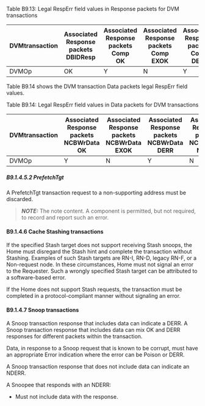 Table B9.13: Legal RespErr field values in Response packets for DVM transactions

| DVMtransaction | Associated Response packets </br> DBIDResp | Associated Response packets </br> Comp </br> OK | Associated Response packets </br> Comp </br> EXOK | Associated Response packets </br> Comp </br> DERR | Associated Response packets </br> Comp </br> NDERR | Associated Response packets </br> CompDBIDResp </br> OK | Associated Response packets </br> CompDBIDResp </br> EXOK | Associated Response packets </br> CompDBIDResp </br> DERR | Associated Response packets </br> CompDBIDResp </br> NDERR |
|----------------|--------------------------------------------|-------------------------------------------------|---------------------------------------------------|---------------------------------------------------|----------------------------------------------------|---------------------------------------------------------|-----------------------------------------------------------|-----------------------------------------------------------|------------------------------------------------------------|
| DVMOp          | OK                                         | Y                                               | N                                                 | Y                                                 | Y                                                  | Y                                                       | N                                                         | Y                                                         | Y                                                          |

Table B9.14 shows the DVM transaction Data packets legal RespErr field values.

Table B9.14: Legal RespErr field values in Data packets for DVM transactions

| DVMtransaction | Associated Response packets </br> NCBWrData </br> OK | Associated Response packets </br> NCBWrData </br> EXOK | Associated Response packets </br> NCBWrData </br> DERR | Associated Response packets </br> NCBWrData </br> NDERR |
|----------------|------------------------------------------------------|--------------------------------------------------------|--------------------------------------------------------|---------------------------------------------------------|
| DVMOp          | Y                                                    | N                                                      | Y                                                      | N                                                       |

##### B9.1.4.5.2 PrefetchTgt

A PrefetchTgt transaction request to a non-supporting address must be discarded.

> **_NOTE:_** The note content. A component is permitted, but not required, to record and report such an error.

#### B9.1.4.6 Cache Stashing transactions

If the specified Stash target does not support receiving Stash snoops, the Home must disregard the Stash hint and complete the transaction without Stashing. Examples of such Stash targets are RN-I, RN-D, legacy RN-F, or a Non-request node. In these circumstances, Home must not signal an error to the Requester. Such a wrongly specified Stash target can be attributed to a software-based error.

If the Home does not support Stash requests, the transaction must be completed in a protocol-compliant manner without signaling an error.

#### B9.1.4.7 Snoop transactions

A Snoop transaction response that includes data can indicate a DERR. A Snoop transaction response that includes data can mix OK and DERR responses for different packets within the transaction.

Data, in response to a Snoop request that is known to be corrupt, must have an appropriate Error indication where the error can be Poison or DERR.

A Snoop transaction response that does not include data can indicate an NDERR.

A Snoopee that responds with an NDERR:

- Must not include data with the response.